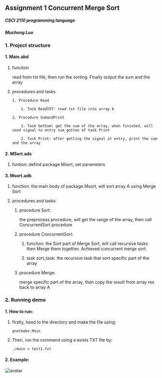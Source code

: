 ## Assignment 1 Concurrent Merge Sort

##### CSCI 2110 programming language

##### Mucheng Luo



### 1. Project structure



#### 1. Main.abd

 1. function

    read from txt file, then run the sorting. Finally output the sum and the array

 2. procedures and tasks
 
    	1. Procedure Read

        	1. Task ReadTXT: read txt file into array A

    	2. Procedure SumandPrint

        	1. Task GetSum: get the sum of the array, when finished, will send signal to entry sum_gotten of task Print

        	2. Task Print: after getting the signal at entry, print the sum and the array

            

#### 2. MSort.ads

1. funtion: defind package Msort, set parameters

   

#### 3. Msort.adb

1. function: the main body of package Msort, will sort array A using Merge Sort

2. procedures and tasks

   1. procedure Sort:

      the preprocess procedure, will get the range of the array, then call ConcurrentSort procedure

   2. procedure ConcurrentSort:

      1. function: the Sort part of Merge Sort, will call recursive tasks then Merge them together. Achieved concurrent merge sort.

      2. task sort_task: the recursive task that sort specific part of the array

   3. procedure Merge:

      merge specific part of the array, then copy the result from array res back to array A

      

### 2. Running demo



#### 1. How to run:

1. firstly, head to the directory and make the file using:

   ```shell
   gnatmake Main
   ```

2. Then, run the command using a exists TXT file by:

   ```shell
   ./main < test1.txt
   ```



#### 2. Example:

![avatar](https://s1.ax1x.com/2020/10/12/02iqFe.png)



